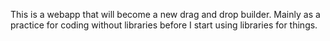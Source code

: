 This is a webapp that will become a new drag and drop builder. Mainly as a practice for coding without libraries before I start using libraries for things.
